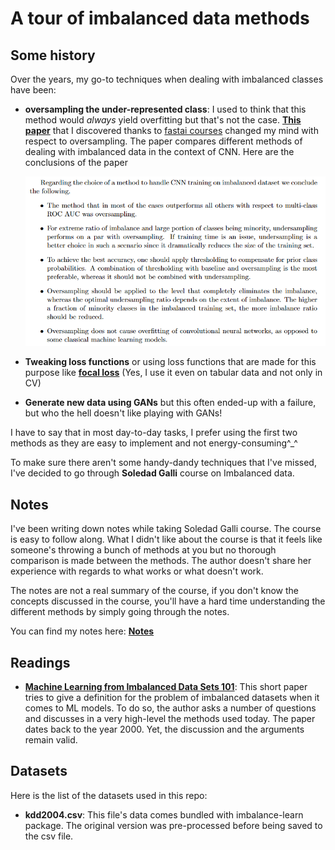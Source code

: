 # A tour of imbalanced data methods

## Some history

Over the years, my go-to techniques when dealing with imbalanced classes have been:

- **oversampling the under-represented class**: I used to think that this method would *always* yield overfitting but that's not the case. [**This paper**](https://arxiv.org/pdf/1710.05381.pdf) that I discovered thanks to [fastai courses](https://www.fast.ai/) changed my mind with respect to oversampling. The paper compares different methods of dealing with imbalanced data in the context of CNN. Here are the conclusions of the paper

  ![image-20210713215006345](_assets/README/image-20210713215006345.png)

  

- **Tweaking loss functions** or using loss functions that are made for this purpose like **[focal loss](https://www.youtube.com/watch?v=44tlnmmt3h0)** (Yes, I use it even on tabular data and not only in CV)

- **Generate new data using GANs** but this often ended-up with a failure, but who the hell doesn't like playing with GANs!

I have to say that in most day-to-day tasks, I prefer using the first two methods as they are easy to implement and not energy-consuming^_^

To make sure there aren't some handy-dandy techniques that I've missed, I've decided to go through **Soledad Galli** course on Imbalanced data.

## Notes

I've been writing down notes while taking Soledad Galli course. The course is easy to follow along. What I didn't like about the course is that it feels like someone's throwing a bunch of methods at you but no thorough comparison is made between the methods. The author doesn't share her experience with regards to what works or what doesn't work.

The notes are not a real summary of the course, if you don't know the concepts discussed in the course, you'll have a hard time understanding the different methods by simply going through the notes.

You can find my notes here: [**Notes**](./Notes.md)

## Readings

- **[Machine Learning from Imbalanced Data Sets 101](./Readings/Machine%20Learning%20from%20Imbalanced%20Data%20Sets%20101.md)**: This short paper tries to give a definition for the problem of imbalanced datasets when it comes to ML models. To do so, the author asks a number of questions and discusses in a very high-level the methods used today. The paper dates back to the year 2000. Yet, the discussion and the arguments remain valid.

## Datasets

Here is the list of the datasets used in this repo:

- **kdd2004.csv**: This file's data comes bundled with imbalance-learn package. The original version was pre-processed before being saved to the csv file.